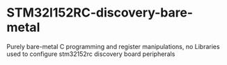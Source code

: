 # STM32l152RC-discovery-bare-metal
Purely bare-metal C programming and register manipulations, no Libraries used to configure stm32152rc discovery board peripherals
